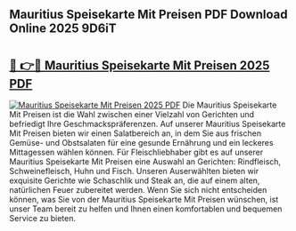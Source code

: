 ## Mauritius Speisekarte Mit Preisen PDF Download Online 2025 9D6iT

# <h2><a href="http://gcbrfty.nevu.top/?p=Mauritius+Speisekarte+Mit+Preisen">🔗 👉🔴 Mauritius Speisekarte Mit Preisen 2025 PDF</a></h2>

[![Mauritius Speisekarte Mit Preisen 2025 PDF](https://i.imgur.com/dBaPXMq.png)](http://gcbrfty.nevu.top/?p=Mauritius+Speisekarte+Mit+Preisen)
Die Mauritius Speisekarte Mit Preisen ist die Wahl zwischen einer Vielzahl von Gerichten und befriedigt Ihre Geschmackspräferenzen. Auf unserer Mauritius Speisekarte Mit Preisen bieten wir einen Salatbereich an, in dem Sie aus frischen Gemüse- und Obstsalaten für eine gesunde Ernährung und ein leckeres Mittagessen wählen können. Für Fleischliebhaber gibt es auf unserer Mauritius Speisekarte Mit Preisen eine Auswahl an Gerichten: Rindfleisch, Schweinefleisch, Huhn und Fisch. Unseren Auserwählten bieten wir exquisite Gerichte wie Schaschlik und Steak an, die auf einem alten, natürlichen Feuer zubereitet werden. Wenn Sie sich nicht entscheiden können, was Sie von der Mauritius Speisekarte Mit Preisen wünschen, ist unser Team bereit zu helfen und Ihnen einen komfortablen und bequemen Service zu bieten.
